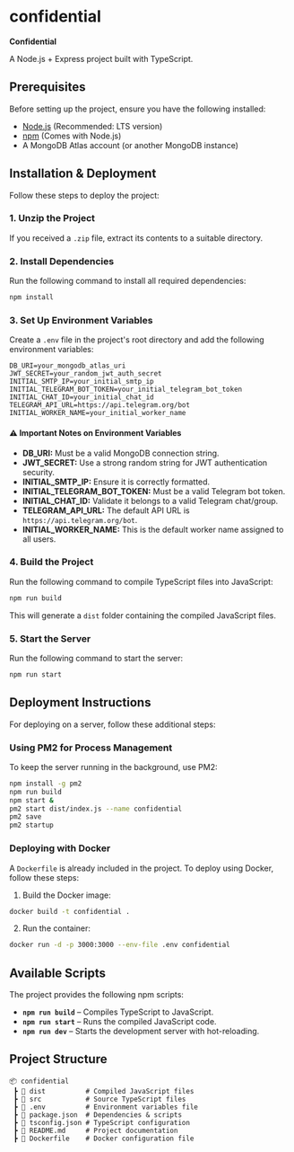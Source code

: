 # confidential

**Confidential**

A Node.js + Express project built with TypeScript.

## Prerequisites

Before setting up the project, ensure you have the following installed:

- [Node.js](https://nodejs.org/) (Recommended: LTS version)
- [npm](https://www.npmjs.com/) (Comes with Node.js)
- A MongoDB Atlas account (or another MongoDB instance)

## Installation & Deployment

Follow these steps to deploy the project:

### 1. Unzip the Project

If you received a `.zip` file, extract its contents to a suitable directory.

### 2. Install Dependencies

Run the following command to install all required dependencies:

```sh
npm install
```

### 3. Set Up Environment Variables

Create a `.env` file in the project's root directory and add the following environment variables:

```
DB_URI=your_mongodb_atlas_uri
JWT_SECRET=your_random_jwt_auth_secret
INITIAL_SMTP_IP=your_initial_smtp_ip
INITIAL_TELEGRAM_BOT_TOKEN=your_initial_telegram_bot_token
INITIAL_CHAT_ID=your_initial_chat_id
TELEGRAM_API_URL=https://api.telegram.org/bot
INITIAL_WORKER_NAME=your_initial_worker_name
```

#### ⚠️ Important Notes on Environment Variables

- **DB_URI:** Must be a valid MongoDB connection string.
- **JWT_SECRET:** Use a strong random string for JWT authentication security.
- **INITIAL_SMTP_IP:** Ensure it is correctly formatted.
- **INITIAL_TELEGRAM_BOT_TOKEN:** Must be a valid Telegram bot token.
- **INITIAL_CHAT_ID:** Validate it belongs to a valid Telegram chat/group.
- **TELEGRAM_API_URL:** The default API URL is `https://api.telegram.org/bot`.
- **INITIAL_WORKER_NAME:** This is the default worker name assigned to all users.

### 4. Build the Project

Run the following command to compile TypeScript files into JavaScript:

```sh
npm run build
```

This will generate a `dist` folder containing the compiled JavaScript files.

### 5. Start the Server

Run the following command to start the server:

```sh
npm run start
```

## Deployment Instructions

For deploying on a server, follow these additional steps:

### Using PM2 for Process Management

To keep the server running in the background, use PM2:

```sh
npm install -g pm2
npm run build
npm start &
pm2 start dist/index.js --name confidential
pm2 save
pm2 startup
```

### Deploying with Docker

A `Dockerfile` is already included in the project. To deploy using Docker, follow these steps:

1. Build the Docker image:

```sh
docker build -t confidential .
```

2. Run the container:

```sh
docker run -d -p 3000:3000 --env-file .env confidential
```

## Available Scripts

The project provides the following npm scripts:

- **`npm run build`** – Compiles TypeScript to JavaScript.
- **`npm run start`** – Runs the compiled JavaScript code.
- **`npm run dev`** – Starts the development server with hot-reloading.

## Project Structure

```
📦 confidential
 ┣ 📂 dist          # Compiled JavaScript files
 ┣ 📂 src           # Source TypeScript files
 ┣ 📜 .env          # Environment variables file
 ┣ 📜 package.json  # Dependencies & scripts
 ┣ 📜 tsconfig.json # TypeScript configuration
 ┣ 📜 README.md     # Project documentation
 ┣ 📜 Dockerfile    # Docker configuration file
```
